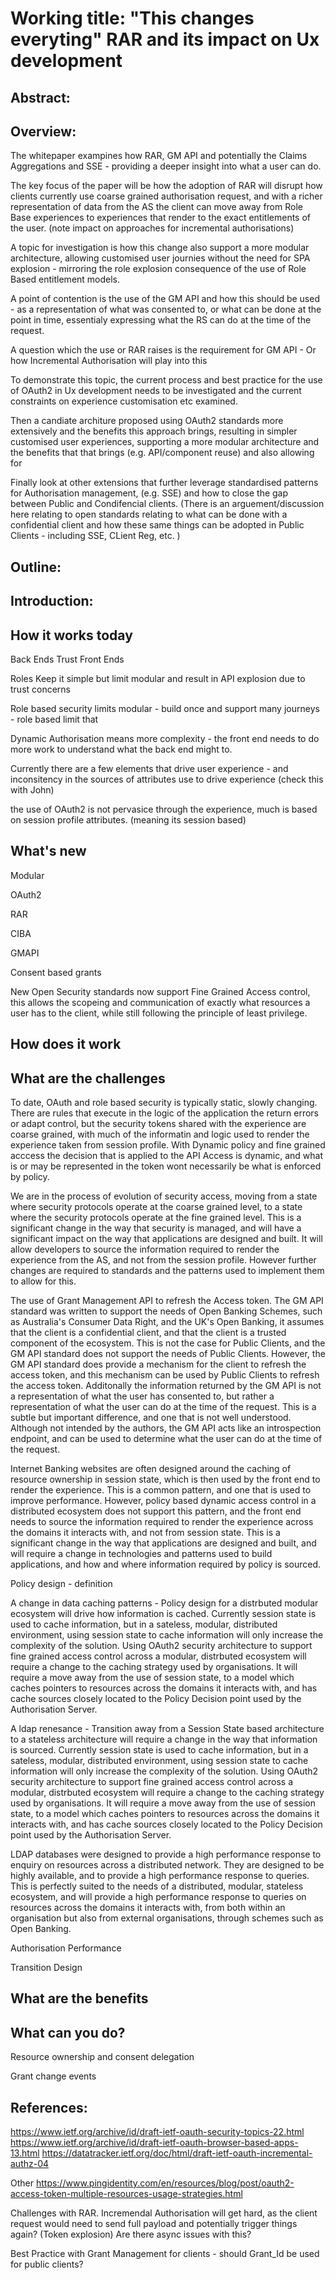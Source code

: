 # Working title: "This changes everyting" RAR and its impact on Ux development


## Abstract: 


## Overview:
The whitepaper exampines how RAR, GM API and potentially the Claims Aggregations and SSE - providing a deeper insight into what a user can do. 

The key focus of the paper will be how the adoption of RAR will disrupt how clients currently use coarse grained authorisation request, and with a richer representation of data from the AS the client can move away from Role Base experiences to experiences that render to the exact entitlements of the user. (note impact on approaches for incremental authorisations)

A topic for investigation is how this change also support a more modular architecture, allowing customised user journies without the need for SPA explosion - mirroring the role explosion consequence of the use of Role Based entitlement models. 

A point of contention is the use of the GM API and how this should be used - as a representation of what was consented to, or what can be done at the point in time, essentialy expressing what the RS can do at the time of the request. 

A question which the use or RAR raises is the requirement for GM API - Or how Incremental Authorisation will play into this

To demonstrate this topic, the current process and best practice for the use of OAuth2 in Ux development needs to be investigated and the current constraints on experience customisation etc examined. 

Then a candiate architure proposed using OAuth2 standards more extensively and the benefits this approach brings, resulting in simpler customised user experiences, supporting a more modular architecture and the benefits that that brings (e.g. API/component reuse) and also allowing for 

Finally look at other extensions that further leverage standardised patterns for Authorisation management, (e.g. SSE) and how to close the gap between Public and Condifencial clients.  (There is an arguement/discussion here relating to open standards relating to what can be done with a confidential client and how these same things can be adopted in Public Clients - including SSE, CLient Reg, etc.  )

## Outline:



## Introduction:


## How it works today
Back Ends Trust Front Ends

Roles Keep it simple but limit modular and result in API explosion due to trust concerns

Role based security limits modular - build once and support many journeys - role based limit that

Dynamic Authorisation means more complexity - the front end needs to do more work to understand what the back end might to. 

Currently there are a few elements that drive user experience - and inconsitency in the sources of attributes use to drive experience (check this with John)

the use of OAuth2 is not pervasice through the experience, much is based on session profile attributes. (meaning its session based) 

## What's new

Modular

OAuth2

RAR

CIBA

GMAPI

Consent based grants

New Open Security standards now support Fine Grained Access control, this allows the scopeing and communication of exactly what resources a user has to the client, while still following the principle of least privilege. 

## How does it work


## What are the challenges

To date, OAuth and role based security is typically static, slowly changing. There are rules that execute in the logic of the application the return errors or adapt control, but the security tokens shared with the experience are coarse grained, with much of the informatin and logic used to render the experience taken from session profile. With Dynamic policy and fine grained acccess the decision that is applied to the API Access is dynamic, and what is or may be represented in the token wont necessarily be what is enforced by policy. 

We are in the process of evolution of security access, moving from a state where security protocols operate at the coarse grained level, to a state where the security protocols operate at the fine grained level. This is a significant change in the way that security is managed, and will have a significant impact on the way that applications are designed and built. It will allow developers to source the information required to render the experience from the AS, and not from the session profile. However further changes are required to standards and the patterns used to implement them to allow for this. 

The use of Grant Management API to refresh the Access token. The GM API standard was written to support the needs of Open Banking Schemes, such as Australia's Consumer Data Right, and the UK's Open Banking, it assumes that the client is a confidential client, and that the client is a trusted component of the ecosystem. This is not the case for Public Clients, and the GM API standard does not support the needs of Public Clients. However, the GM API standard does provide a mechanism for the client to refresh the access token, and this mechanism can be used by Public Clients to refresh the access token. Additonally the information returned by the GM API is not a representation of what the user has consented to, but rather a representation of what the user can do at the time of the request. This is a subtle but important difference, and one that is not well understood. Although not intended by the authors, the GM API acts like an introspection endpoint, and can be used to determine what the user can do at the time of the request.

Internet Banking websites are often designed around the caching of resource ownership in session state, which is then used by the front end to render the experience. This is a common pattern, and one that is used to improve performance. However, policy based dynamic access control in a distributed ecosystem does not support this pattern, and the front end needs to source the information required to render the experience across the domains it interacts with, and not from session state. This is a significant change in the way that applications are designed and built, and will require a change in technologies and patterns used to build applications, and how and where information required by policy is sourced.

Policy design - definition 

A change in data caching patterns -
Policy design for a distrbuted modular ecosystem will drive how information is cached. Currently session state is used to cache information, but in a sateless, modular, distributed environment, using session state to cache information will only increase the complexity of the solution. Using OAuth2 security architecture to support fine grained access control across a modular, distrbuted ecosystem will require a change to the caching strategy used by organisations. It will require a move away from the use of session state, to a model which caches pointers to resources across the domains it interacts with, and has cache sources closely located to the Policy Decision point used by the Authorisation Server. 

A ldap renesance - 
Transition away from a Session State based architecture to a stateless architecture will require a change in the way that information is sourced. Currently session state is used to cache information, but in a sateless, modular, distributed environment, using session state to cache information will only increase the complexity of the solution. Using OAuth2 security architecture to support fine grained access control across a modular, distrbuted ecosystem will require a change to the caching strategy used by organisations. It will require a move away from the use of session state, to a model which caches pointers to resources across the domains it interacts with, and has cache sources closely located to the Policy Decision point used by the Authorisation Server.

LDAP databases were designed to provide a high performance response to enquiry on resources across a distributed network. They are designed to be highly available, and to provide a high performance response to queries. This is perfectly suited to the needs of a distributed, modular, stateless ecosystem, and will provide a high performance response to queries on resources across the domains it interacts with, from both within an organisation but also from external organisations, through schemes such as Open Banking.




Authorisation Performance


Transition Design


## What are the benefits


## What can you do?

Resource ownership and consent delegation 

Grant change events

## References: 

https://www.ietf.org/archive/id/draft-ietf-oauth-security-topics-22.html
https://www.ietf.org/archive/id/draft-ietf-oauth-browser-based-apps-13.html
https://datatracker.ietf.org/doc/html/draft-ietf-oauth-incremental-authz-04

Other
https://www.pingidentity.com/en/resources/blog/post/oauth2-access-token-multiple-resources-usage-strategies.html


Challenges with RAR.
Incremendal Authorisation will get hard, as the client request would need to send full payload and potentially trigger things again? (Token explosion)
Are there async issues with this?

Best Practice with Grant Management for clients - should Grant_Id be used for public clients? 